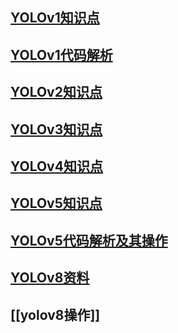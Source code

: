 ## [YOLOv1知识点](YOLOv1)
## [YOLOv1代码解析](YOLOv1代码)
## [YOLOv2知识点](YOLOv2)
## [YOLOv3知识点](YOLOv3)
## [YOLOv4知识点](YOLOv4)
## [YOLOv5知识点](YOLOv5)
## [YOLOv5代码解析及其操作](YOLOv5工程)
## [YOLOv8资料](YOLOv8)
## [[yolov8操作]]